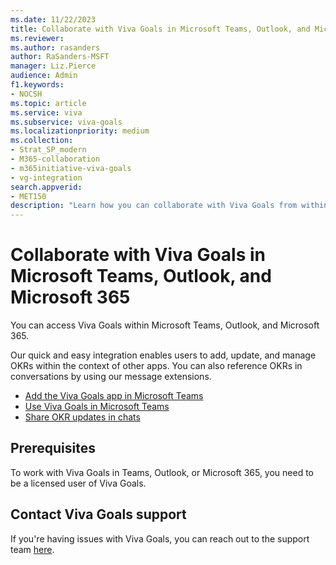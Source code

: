```yaml
---
ms.date: 11/22/2023
title: Collaborate with Viva Goals in Microsoft Teams, Outlook, and Microsoft 365
ms.reviewer: 
ms.author: rasanders
author: RaSanders-MSFT
manager: Liz.Pierce
audience: Admin
f1.keywords:
- NOCSH
ms.topic: article
ms.service: viva
ms.subservice: viva-goals
ms.localizationpriority: medium
ms.collection:  
- Strat_SP_modern
- M365-collaboration
- m365initiative-viva-goals  
- vg-integration
search.appverid:
- MET150
description: "Learn how you can collaborate with Viva Goals from within Microsoft Teams, Outlook, and Microsoft 365"
---
```


# Collaborate with Viva Goals in Microsoft Teams, Outlook, and Microsoft 365

You can access Viva Goals within Microsoft Teams, Outlook, and Microsoft 365.

Our quick and easy integration enables users to add, update, and manage OKRs within the context of other apps. You can also reference OKRs in conversations by using our message extensions.

- [Add the Viva Goals app in Microsoft Teams](/viva/goals/configure-ms-teams-integration)
- [Use Viva Goals in Microsoft Teams](/viva/goals/use-ms-teams-integration)
- [Share OKR updates in chats](/viva/goals/ms-teams-messaging-extension)

## Prerequisites

To work with Viva Goals in Teams, Outlook, or Microsoft 365, you need to be a licensed user of Viva Goals.

## Contact Viva Goals support

If you're having issues with Viva Goals, you can reach out to the support team [here](https://aka.ms/vivagoalssupport).
